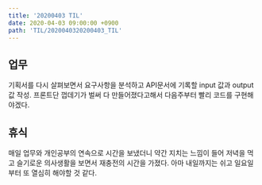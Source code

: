 ```yaml
---
title: '20200403 TIL'
date: 2020-04-03 09:00:00 +0900
path: 'TIL/2020040320200403_TIL'
---
```


## 업무

기획서를 다시 살펴보면서 요구사항을 분석하고 API문서에 기록할 input 값과 output값 작성. 프론트단 껍데기가 벌써 다 만들어졌다고해서 다음주부터 빨리 코드를 구현해야겠다.

## 휴식

매일 업무와 개인공부의 연속으로 시간을 보냈더니 약간 지치는 느낌이 들어 저녁을 먹고 슬기로운 의사생활을 보면서 재충전의 시간을 가졌다. 아마 내일까지는 쉬고 일요일부터 또 열심히 해야할 것 같다.